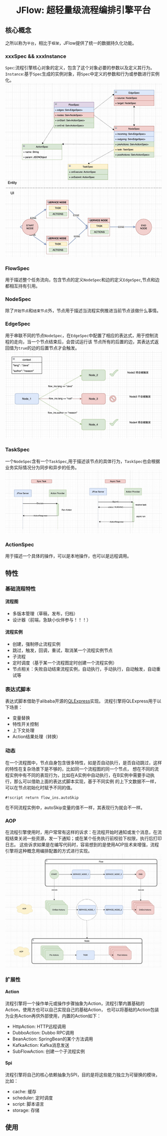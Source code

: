 <div align="center">
<h1>JFlow: 超轻量级流程编排引擎平台</h1>
</div>

## 核心概念
之所以称为`平台`，相比于`框架`，JFlow提供了统一的数据持久化功能。

### xxxSpec && xxxInstance
`Spec`:流程引擎核心对象的定义，包含了这个对象必要的参数以及定义其行为。
`Instance`:基于`Spec`生成的实例对象，将`Spec`中定义的参数和行为或参数进行实例化。
![Performance](doc/images/total_view.jpg)
### FlowSpec
用于描述整个任务流向，包含节点的定义`NodeSpec`和边的定义`EdgeSpec`,节点和边都相互持有引用。
### NodeSpec
除了`开始节点`和`结束节点`外，节点用于描述当流程实例推进当前节点该做什么事情。
### EdgeSpec
用于串联不同的节点`NodeSpec`，在`EdgeSpec`中配置了相应的表达式，用于控制流程的走向，当一个节点结束后，会尝试运行该
节点所有的后置的边，其表达式返回值为`true`的边的后置节点才会触发。
![Performance](doc/images/fire_edge.jpg)
### TaskSpec
一个`NodeSpec`含有一个`TaskSpec`,用于描述该节点的具体行为，`TaskSpec`也会根据业务实际情况分为同步和异步的任务。
![Performance](doc/images/sync_async_task.jpg)
### ActionSpec
用于描述一个具体的操作，可以是本地操作，也可以是远程调用。

## 特性
### 基础流程特性
#### 流程图
- 多版本管理（草稿，发布，归档）
- 设计器（前端，急缺小伙伴参与！！！）
#### 流程实例
- 创建，强制停止流程实例
- 跳过，触发，回调，重试，取消某一个流程实例节点
- 子流程
- 定时调度（基于某一个流程图定时创建一个流程实例）
- 节点相关：失败自动结束流程实例，自动执行，手动执行，自动触发，自动重试等

### 表达式脚本
表达式脚本借助于alibaba开源的[QLExpress](https://github.com/alibaba/QLExpress)实现。
流程引擎将QLExpress用于以下场景：
- 变量替换
- 特性开关控制
- 上下文处理
- Action结果处理（转换）

### 动态
在一个流程图中，节点自身包含很多特性，如是否自动执行，是否自动跳过，这样的特性在复杂场景下是不够的，比如同一个流程图的同一个节点，
想在不同的流程实例中有不同的表现行为，比如在A实例中自动执行，在B实例中需要手动执行，那么可以借助上面的表达式脚本实现，基于不同实例
的上下文数据不一样，可以在节点初始化时赋予不同的值。
```QLExpress
#!script return flow_ins.autoSkip
```
在不同流程实例中，autoSkip变量的值不一样，其表现行为就会不一样。

### AOP
在流程引擎使用时，用户常常有这样的诉求：在流程开始时通知或发个消息，在流程结束关闭一些资源，发一下通知；或在某个任务执行前校验下权限，执行后打印日志。
这些诉求如果是在编写代码时，容易想到的是使用AOP技术来增强，流程引擎将这种概念用编排配置的方式进行实现。
![Performance](doc/images/aop.jpg)

### 扩展性
#### Action
流程引擎将一个操作单元或操作步骤抽象为Action，流程引擎内置基础的Action，使用方也可以自己实现自己的基础Action，
也可以将基础的Action包装为业务Action再供外部使用，内置的Action如下：
- HttpAction: HTTP远程调用
- DubboAction: Dubbo RPC调用
- BeanAction: SpringBean的某个方法调用
- KafkaAction: Kafka消息发送
- SubFlowAction: 创建一个子流程实例

#### Spi
流程引擎将自己的核心依赖抽象为SPI，目的是将这些能力独立为可替换的模块，比如：
- cache: 缓存
- scheduler: 定时调度
- script: 脚本语言
- storage: 存储

## 使用